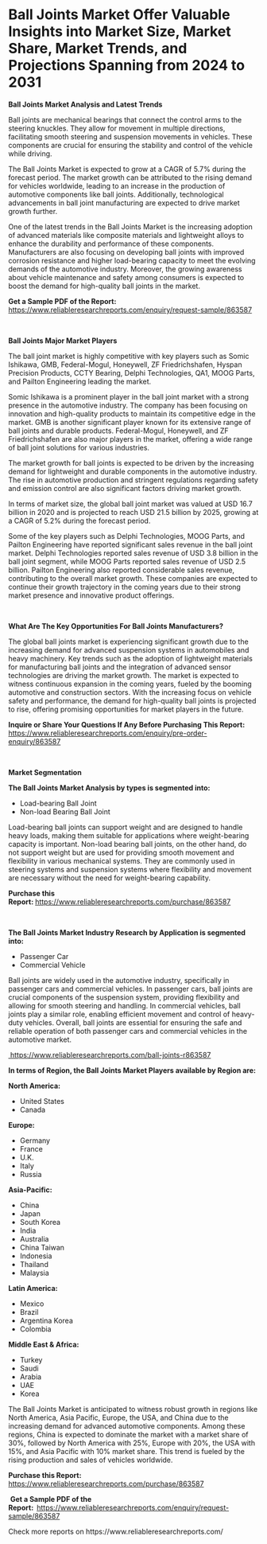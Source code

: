 <p><h1>Ball Joints Market Offer Valuable Insights into Market Size, Market Share, Market Trends, and Projections Spanning from 2024 to 2031</h1></p><p><strong>Ball Joints Market Analysis and Latest Trends</strong></p>
<p><p>Ball joints are mechanical bearings that connect the control arms to the steering knuckles. They allow for movement in multiple directions, facilitating smooth steering and suspension movements in vehicles. These components are crucial for ensuring the stability and control of the vehicle while driving.</p><p>The Ball Joints Market is expected to grow at a CAGR of 5.7% during the forecast period. The market growth can be attributed to the rising demand for vehicles worldwide, leading to an increase in the production of automotive components like ball joints. Additionally, technological advancements in ball joint manufacturing are expected to drive market growth further.</p><p>One of the latest trends in the Ball Joints Market is the increasing adoption of advanced materials like composite materials and lightweight alloys to enhance the durability and performance of these components. Manufacturers are also focusing on developing ball joints with improved corrosion resistance and higher load-bearing capacity to meet the evolving demands of the automotive industry. Moreover, the growing awareness about vehicle maintenance and safety among consumers is expected to boost the demand for high-quality ball joints in the market.</p></p>
<p><strong>Get a Sample PDF of the Report:&nbsp;</strong> <a href="https://www.reliableresearchreports.com/enquiry/request-sample/863587">https://www.reliableresearchreports.com/enquiry/request-sample/863587</a></p>
<p>&nbsp;</p>
<p><strong>Ball Joints Major Market Players</strong></p>
<p><p>The ball joint market is highly competitive with key players such as Somic Ishikawa, GMB, Federal-Mogul, Honeywell, ZF Friedrichshafen, Hyspan Precision Products, CCTY Bearing, Delphi Technologies, QA1, MOOG Parts, and Pailton Engineering leading the market.</p><p>Somic Ishikawa is a prominent player in the ball joint market with a strong presence in the automotive industry. The company has been focusing on innovation and high-quality products to maintain its competitive edge in the market. GMB is another significant player known for its extensive range of ball joints and durable products. Federal-Mogul, Honeywell, and ZF Friedrichshafen are also major players in the market, offering a wide range of ball joint solutions for various industries.</p><p>The market growth for ball joints is expected to be driven by the increasing demand for lightweight and durable components in the automotive industry. The rise in automotive production and stringent regulations regarding safety and emission control are also significant factors driving market growth.</p><p>In terms of market size, the global ball joint market was valued at USD 16.7 billion in 2020 and is projected to reach USD 21.5 billion by 2025, growing at a CAGR of 5.2% during the forecast period.</p><p>Some of the key players such as Delphi Technologies, MOOG Parts, and Pailton Engineering have reported significant sales revenue in the ball joint market. Delphi Technologies reported sales revenue of USD 3.8 billion in the ball joint segment, while MOOG Parts reported sales revenue of USD 2.5 billion. Pailton Engineering also reported considerable sales revenue, contributing to the overall market growth. These companies are expected to continue their growth trajectory in the coming years due to their strong market presence and innovative product offerings.</p></p>
<p>&nbsp;</p>
<p><strong>What Are The Key Opportunities For Ball Joints Manufacturers?</strong></p>
<p><p>The global ball joints market is experiencing significant growth due to the increasing demand for advanced suspension systems in automobiles and heavy machinery. Key trends such as the adoption of lightweight materials for manufacturing ball joints and the integration of advanced sensor technologies are driving the market growth. The market is expected to witness continuous expansion in the coming years, fueled by the booming automotive and construction sectors. With the increasing focus on vehicle safety and performance, the demand for high-quality ball joints is projected to rise, offering promising opportunities for market players in the future.</p></p>
<p><strong>Inquire or Share Your Questions If Any Before Purchasing This Report:</strong> <a href="https://www.reliableresearchreports.com/enquiry/pre-order-enquiry/863587">https://www.reliableresearchreports.com/enquiry/pre-order-enquiry/863587</a></p>
<p>&nbsp;</p>
<p><strong>Market Segmentation</strong></p>
<p><strong>The Ball Joints Market Analysis by types is segmented into:</strong></p>
<p><ul><li>Load-bearing Ball Joint</li><li>Non-load Bearing Ball Joint</li></ul></p>
<p><p>Load-bearing ball joints can support weight and are designed to handle heavy loads, making them suitable for applications where weight-bearing capacity is important. Non-load bearing ball joints, on the other hand, do not support weight but are used for providing smooth movement and flexibility in various mechanical systems. They are commonly used in steering systems and suspension systems where flexibility and movement are necessary without the need for weight-bearing capability.</p></p>
<p><strong>Purchase this Report:&nbsp;</strong><a href="https://www.reliableresearchreports.com/purchase/863587">https://www.reliableresearchreports.com/purchase/863587</a></p>
<p>&nbsp;</p>
<p><strong>The Ball Joints Market Industry Research by Application is segmented into:</strong></p>
<p><ul><li>Passenger Car</li><li>Commercial Vehicle</li></ul></p>
<p><p>Ball joints are widely used in the automotive industry, specifically in passenger cars and commercial vehicles. In passenger cars, ball joints are crucial components of the suspension system, providing flexibility and allowing for smooth steering and handling. In commercial vehicles, ball joints play a similar role, enabling efficient movement and control of heavy-duty vehicles. Overall, ball joints are essential for ensuring the safe and reliable operation of both passenger cars and commercial vehicles in the automotive market.</p></p>
<p><a href="https://www.reliableresearchreports.com/ball-joints-r863587">&nbsp;https://www.reliableresearchreports.com/ball-joints-r863587</a></p>
<p><strong>In terms of Region, the Ball Joints Market Players available by Region are:</strong></p>
<p>
    <p> <strong> North America: </strong>
        <ul>
            <li>United States</li>
            <li>Canada</li>
        </ul>
        </p> 
    <p> <strong> Europe: </strong>
        <ul>
            <li>Germany</li>
            <li>France</li>
            <li>U.K.</li>
            <li>Italy</li>
            <li>Russia</li>
        </ul>
        </p> 
    <p> <strong> Asia-Pacific: </strong>
        <ul>
            <li>China</li>
            <li>Japan</li>
            <li>South Korea</li>
            <li>India</li>
            <li>Australia</li>
            <li>China Taiwan</li>
            <li>Indonesia</li>
            <li>Thailand</li>
            <li>Malaysia</li>
        </ul>
        </p> 
    <p> <strong> Latin America: </strong>
        <ul>
            <li>Mexico</li>
            <li>Brazil</li>
            <li>Argentina Korea</li>
            <li>Colombia</li>
        </ul>
        </p> 
    <p> <strong> Middle East & Africa: </strong>
        <ul>
            <li>Turkey</li>
            <li>Saudi</li>
            <li>Arabia</li>
            <li>UAE</li>
            <li>Korea</li>
        </ul>
    </p>
    </p>
<p><p>The Ball Joints Market is anticipated to witness robust growth in regions like North America, Asia Pacific, Europe, the USA, and China due to the increasing demand for advanced automotive components. Among these regions, China is expected to dominate the market with a market share of 30%, followed by North America with 25%, Europe with 20%, the USA with 15%, and Asia Pacific with 10% market share. This trend is fueled by the rising production and sales of vehicles worldwide.</p></p>
<p><strong>Purchase this Report: </strong><a href="https://www.reliableresearchreports.com/purchase/863587">https://www.reliableresearchreports.com/purchase/863587</a></p>
<p>&nbsp;<strong>Get a Sample PDF of the Report:&nbsp;&nbsp;</strong><a href="https://www.reliableresearchreports.com/enquiry/request-sample/863587">https://www.reliableresearchreports.com/enquiry/request-sample/863587</a></p>
<p><strong></strong></p>
<p>Check more reports on https://www.reliableresearchreports.com/</p>